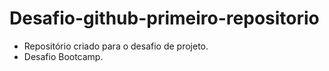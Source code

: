 # Desafio-github-primeiro-repositorio

- Repositório criado para o desafio de projeto.
- Desafio Bootcamp.

